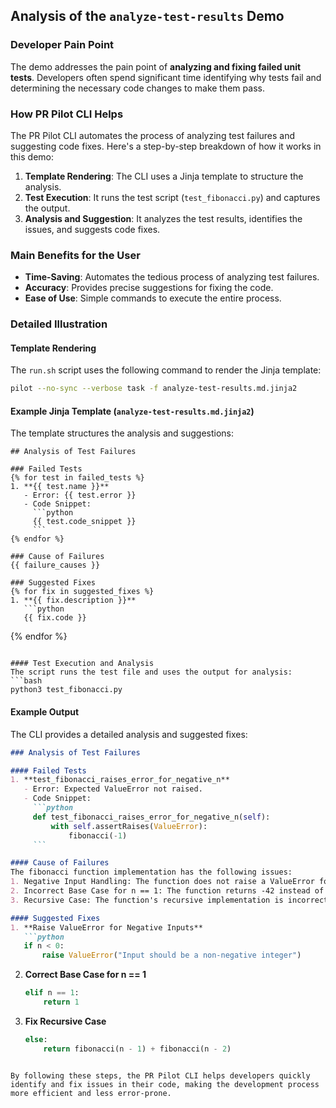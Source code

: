 ## Analysis of the `analyze-test-results` Demo

### Developer Pain Point
The demo addresses the pain point of **analyzing and fixing failed unit tests**. Developers often spend significant time identifying why tests fail and determining the necessary code changes to make them pass.

### How PR Pilot CLI Helps
The PR Pilot CLI automates the process of analyzing test failures and suggesting code fixes. Here's a step-by-step breakdown of how it works in this demo:

1. **Template Rendering**: The CLI uses a Jinja template to structure the analysis.
2. **Test Execution**: It runs the test script (`test_fibonacci.py`) and captures the output.
3. **Analysis and Suggestion**: It analyzes the test results, identifies the issues, and suggests code fixes.

### Main Benefits for the User
- **Time-Saving**: Automates the tedious process of analyzing test failures.
- **Accuracy**: Provides precise suggestions for fixing the code.
- **Ease of Use**: Simple commands to execute the entire process.

### Detailed Illustration

#### Template Rendering
The `run.sh` script uses the following command to render the Jinja template:
```bash
pilot --no-sync --verbose task -f analyze-test-results.md.jinja2
```

#### Example Jinja Template (`analyze-test-results.md.jinja2`)
The template structures the analysis and suggestions:
```jinja
## Analysis of Test Failures

### Failed Tests
{% for test in failed_tests %}
1. **{{ test.name }}**
   - Error: {{ test.error }}
   - Code Snippet:
     ```python
     {{ test.code_snippet }}
     ```
{% endfor %}

### Cause of Failures
{{ failure_causes }}

### Suggested Fixes
{% for fix in suggested_fixes %}
1. **{{ fix.description }}**
   ```python
   {{ fix.code }}
   ```
{% endfor %}
```

#### Test Execution and Analysis
The script runs the test file and uses the output for analysis:
```bash
python3 test_fibonacci.py
```

#### Example Output
The CLI provides a detailed analysis and suggested fixes:
```markdown
### Analysis of Test Failures

#### Failed Tests
1. **test_fibonacci_raises_error_for_negative_n**
   - Error: Expected ValueError not raised.
   - Code Snippet:
     ```python
     def test_fibonacci_raises_error_for_negative_n(self):
         with self.assertRaises(ValueError):
             fibonacci(-1)
     ```

#### Cause of Failures
The fibonacci function implementation has the following issues:
1. Negative Input Handling: The function does not raise a ValueError for negative inputs.
2. Incorrect Base Case for n == 1: The function returns -42 instead of 1.
3. Recursive Case: The function's recursive implementation is incorrect.

#### Suggested Fixes
1. **Raise ValueError for Negative Inputs**
   ```python
   if n < 0:
       raise ValueError("Input should be a non-negative integer")
   ```

2. **Correct Base Case for n == 1**
   ```python
   elif n == 1:
       return 1
   ```

3. **Fix Recursive Case**
   ```python
   else:
       return fibonacci(n - 1) + fibonacci(n - 2)
   ```
```

By following these steps, the PR Pilot CLI helps developers quickly identify and fix issues in their code, making the development process more efficient and less error-prone.